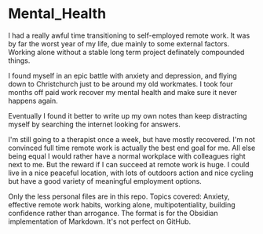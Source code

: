 # Mental_Health

I had a really awful time transitioning to self-employed remote work. It was by far the worst year of my life, due mainly to some external factors. Working alone without a stable long term project definately compounded things. 

I found myself in an epic battle with anxiety and depression, and flying down to Christchurch just to be around my old workmates. I took four months off paid work recover my mental health and make sure it never happens again.  

Eventually I found it better to write up my own notes than keep distracting myself by searching the internet looking for answers.  

I'm still going to a therapist once a week, but have mostly recovered.  I'm not convinced full time remote work is actually the best end goal for me. All else being equal I would rather have a normal workplace with colleagues right next to me. But the reward if I can succeed at remote work is huge.  I could live in a nice peaceful location, with lots of outdoors action and nice cycling but have a good variety of meaningful employment options.

Only the less personal files are in this repo. Topics covered: Anxiety, effective remote work habits, working alone, multipotentiality, building confidence rather than arrogance.  The format is for the Obsidian implementation of Markdown.  It's not perfect on GitHub.
